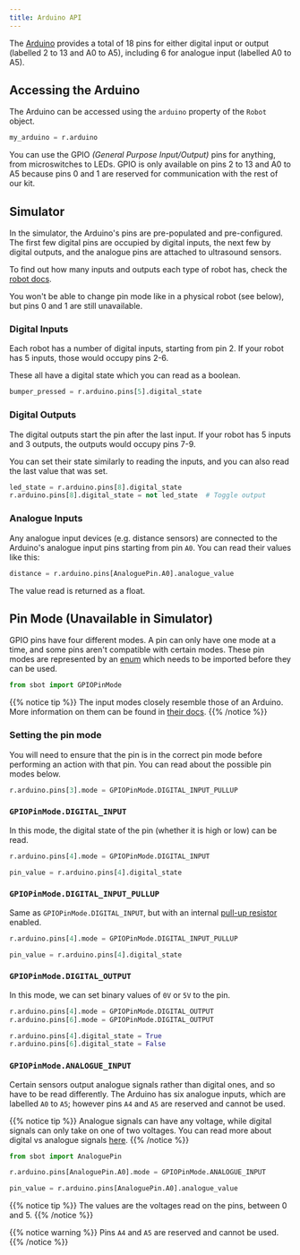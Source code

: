 ```yaml
---
title: Arduino API
---
```


The [Arduino](https://store.arduino.cc/arduino-uno-rev3) provides a
total of 18 pins for either digital input or output (labelled 2 to 13
and A0 to A5), including 6 for analogue input (labelled A0 to A5).

## Accessing the Arduino

The Arduino can be accessed using the `arduino` property of the `Robot`
object.

``` python
my_arduino = r.arduino
```

You can use the GPIO *(General Purpose Input/Output)* pins for anything,
from microswitches to LEDs. GPIO is only available on pins 2 to 13 and
A0 to A5 because pins 0 and 1 are reserved for communication with the
rest of our kit.

## Simulator

In the simulator, the Arduino's pins are pre-populated and pre-configured.
The first few digital pins are occupied by digital inputs, the next few by
digital outputs, and the analogue pins are attached to ultrasound sensors.

To find out how many inputs and outputs each type of robot has, check the
[robot docs]().

You won't be able to change pin mode like in
a physical robot (see below), but pins 0 and 1 are still unavailable.

### Digital Inputs

Each robot has a number of digital inputs, starting from pin 2. If your
robot has 5 inputs, those would occupy pins 2-6.

These all have a digital state which you can read as a boolean.

```python
bumper_pressed = r.arduino.pins[5].digital_state
```

### Digital Outputs

The digital outputs start the pin after the last input. If your robot has 5
inputs and 3 outputs, the outputs would occupy pins 7-9.

You can set their state similarly to reading the inputs, and you can also
read the last value that was set.

```python
led_state = r.arduino.pins[8].digital_state
r.arduino.pins[8].digital_state = not led_state  # Toggle output
```

### Analogue Inputs

Any analogue input devices (e.g. distance sensors) are connected to the
Arduino's analogue input pins starting from pin `A0`. You can read their
values like this:

```python
distance = r.arduino.pins[AnaloguePin.A0].analogue_value
```

The value read is returned as a float.

## Pin Mode (Unavailable in Simulator)

GPIO pins have four different modes. A pin can only have one mode at a
time, and some pins aren't compatible with certain modes. These pin
modes are represented by an
[enum](https://docs.python.org/3/library/enum.html) which needs to be
imported before they can be used.

``` python
from sbot import GPIOPinMode
```

{{% notice tip %}}
The input modes closely resemble those of an Arduino. More information
on them can be found in [their
docs](https://www.arduino.cc/en/Tutorial/DigitalPins).
{{% /notice %}}

### Setting the pin mode

You will need to ensure that the pin is in the correct pin mode before
performing an action with that pin. You can read about the possible pin
modes below.

``` python
r.arduino.pins[3].mode = GPIOPinMode.DIGITAL_INPUT_PULLUP
```

### `GPIOPinMode.DIGITAL_INPUT`

In this mode, the digital state of the pin (whether it is high or low)
can be read.

``` python
r.arduino.pins[4].mode = GPIOPinMode.DIGITAL_INPUT

pin_value = r.arduino.pins[4].digital_state
```

### `GPIOPinMode.DIGITAL_INPUT_PULLUP`

Same as `GPIOPinMode.DIGITAL_INPUT`, but with an internal [pull-up
resistor](https://learn.sparkfun.com/tutorials/pull-up-resistors)
enabled.

``` python
r.arduino.pins[4].mode = GPIOPinMode.DIGITAL_INPUT_PULLUP

pin_value = r.arduino.pins[4].digital_state
```

### `GPIOPinMode.DIGITAL_OUTPUT`

In this mode, we can set binary values of `0V` or `5V` to the pin.

``` python
r.arduino.pins[4].mode = GPIOPinMode.DIGITAL_OUTPUT
r.arduino.pins[6].mode = GPIOPinMode.DIGITAL_OUTPUT

r.arduino.pins[4].digital_state = True
r.arduino.pins[6].digital_state = False
```

### `GPIOPinMode.ANALOGUE_INPUT`

Certain sensors output analogue signals rather than digital ones, and so
have to be read differently. The Arduino has six analogue inputs, which
are labelled `A0` to `A5`; however pins `A4` and `A5` are reserved and
cannot be used.

{{% notice tip %}}
Analogue signals can have any voltage, while digital signals can only
take on one of two voltages. You can read more about digital vs analogue
signals [here](https://learn.sparkfun.com/tutorials/analog-vs-digital).
{{% /notice %}}

``` python
from sbot import AnaloguePin

r.arduino.pins[AnaloguePin.A0].mode = GPIOPinMode.ANALOGUE_INPUT

pin_value = r.arduino.pins[AnaloguePin.A0].analogue_value
```

{{% notice tip %}}
The values are the voltages read on the pins, between 0 and 5.
{{% /notice %}}

{{% notice warning %}}
Pins `A4` and `A5` are reserved and cannot be used.
{{% /notice %}}
